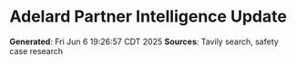 # Adelard Partner Intelligence Update
**Generated**: Fri Jun  6 19:26:57 CDT 2025
**Sources**: Tavily search, safety case research
